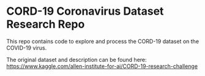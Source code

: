 # CORD-19 Coronavirus Dataset Research Repo

This repo contains code to explore and process the CORD-19 dataset on the COVID-19 virus.

The original dataset and description can be found here: https://www.kaggle.com/allen-institute-for-ai/CORD-19-research-challenge
